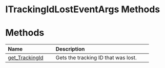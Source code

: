 ITrackingIdLostEventArgs Methods  
================================  

<span id="publicmethodsSection"></span>

Methods  
=======  

<table>
<colgroup>
<col width="30%" />
<col width="60%" />
</colgroup>
<thead>
<tr class="header">
<th align="left">Name</th>
<th align="left">Description</th>
</tr>
</thead>
<tbody>
<tr class="odd">
<td align="left"><a href="Methods/get_TrackingId_Method.md">get_TrackingId</a></td>
<td align="left">Gets the tracking ID that was lost.</td>
</tr>
</tbody>
</table>



<!--Please do not edit the data in the comment block below.-->
<!--
TOCTitle : ITrackingIdLostEventArgs Methods
RLTitle : ITrackingIdLostEventArgs Methods
KeywordK : ITrackingIdLostEventArgs interface, methods
KeywordA : Methods.T:Microsoft.Kinect.visualgesturebuilder.ITrackingIdLostEventArgs
AssetID : Methods.T:Microsoft.Kinect.visualgesturebuilder.ITrackingIdLostEventArgs
Locale : en-us
CommunityContent : 1
TargetOS : Windows
TopicType : kbSyntax
DocSet : K4Wv2
ProjType : K4Wv2Proj
Technology : Kinect for Windows
Product : Kinect for Windows SDK v2
productversion : 20
-->
